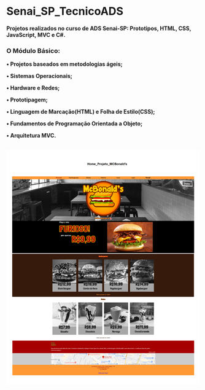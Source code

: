 # Senai_SP_TecnicoADS

<p><b>Projetos realizados no curso de ADS Senai-SP: Prototipos, HTML, CSS, JavaScript, MVC e C#.</p>

 
 <h3>O Módulo Básico:</h3>

<p>• Projetos baseados em metodologias ágeis;</p>
<p>• Sistemas Operacionais;</p>
<p>• Hardware e Redes;</p>
<p>• Prototipagem;</p>
<p>• Linguagem de Marcação(HTML) e Folha de Estilo(CSS);</p>
<p>• Fundamentos de Programação Orientada a Objeto;</p>
<p>• Arquitetura MVC.</p><br>


 


<img src="https://github.com/LaisMaas/Senai-SP_TecnicoADS_PrimeiroTermo/blob/master/Sprint2_Html%26Css/McBonalds_Lanchonete/img/HomeProjeotoMcBonalds.png" width="1100">

